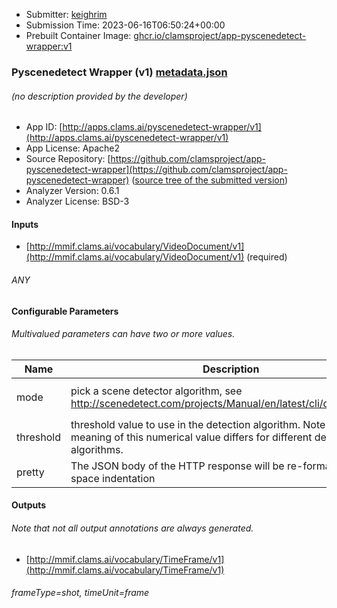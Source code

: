 
* Submitter: [keighrim](https://github.com/keighrim)
* Submission Time: 2023-06-16T06:50:24+00:00
* Prebuilt Container Image: [ghcr.io/clamsproject/app-pyscenedetect-wrapper:v1](https://github.com/clamsproject/app-pyscenedetect-wrapper/pkgs/container/app-pyscenedetect-wrapper/v1)


### Pyscenedetect Wrapper (v1) [metadata.json](metadata.json)
###### (no description provided by the developer)

* App ID: [http://apps.clams.ai/pyscenedetect-wrapper/v1](http://apps.clams.ai/pyscenedetect-wrapper/v1)
* App License: Apache2
* Source Repository: [https://github.com/clamsproject/app-pyscenedetect-wrapper](https://github.com/clamsproject/app-pyscenedetect-wrapper) ([source tree of the submitted version](https://github.com/clamsproject/app-pyscenedetect-wrapper/tree/v1))
* Analyzer Version: 0.6.1
* Analyzer License: BSD-3


#### Inputs
* [http://mmif.clams.ai/vocabulary/VideoDocument/v1](http://mmif.clams.ai/vocabulary/VideoDocument/v1) (required)
###### ANY


#### Configurable Parameters
###### Multivalued parameters can have two or more values.

|Name|Description|Type|Multivalued|Default|Choices|
|----|-----------|----|-----------|-------|-------|
|mode|pick a scene detector algorithm, see http://scenedetect.com/projects/Manual/en/latest/cli/detectors.html|string|N|content|**_`content`_**, `threshold`, `adaptive`|
|threshold|threshold value to use in the detection algorithm. Note that the meaning of this numerical value differs for different detector algorithms.|number|N|27||
|pretty|The JSON body of the HTTP response will be re-formatted with 2-space indentation|boolean|N|false|**_`false`_**, `true`|


#### Outputs
###### Note that not all output annotations are always generated.
* [http://mmif.clams.ai/vocabulary/TimeFrame/v1](http://mmif.clams.ai/vocabulary/TimeFrame/v1) 
###### frameType=shot, timeUnit=frame
